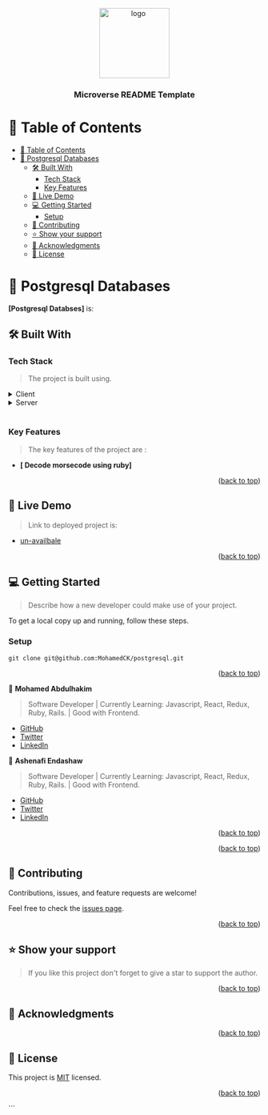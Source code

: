 <a name="readme-top"></a>

<div align="center">

  <img src="murple_logo.png" alt="logo" width="140"  height="auto" />
  <br/>

  <h3><b>Microverse README Template</b></h3>

</div>

# 📗 Table of Contents

- [📗 Table of Contents](#-table-of-contents)
- [📖 Postgresql Databases ](#-postgresql-databases-)
  - [🛠 Built With ](#-built-with-)
    - [Tech Stack ](#tech-stack-)
    - [Key Features ](#key-features-)
  - [🚀 Live Demo ](#-live-demo-)
  - [💻 Getting Started ](#-getting-started-)
    - [Setup](#setup)
  - [🤝 Contributing ](#-contributing-)
  - [⭐️ Show your support ](#️-show-your-support-)
  - [🙏 Acknowledgments ](#-acknowledgments-)
  - [📝 License ](#-license-)

# 📖 Postgresql Databases <a name="about-project"></a>

**[Postgresql Databses]** is:

## 🛠 Built With <a name="built-with"></a>

### Tech Stack <a name="tech-stack"></a>

> The project is built using.

<details>
  <summary>Client</summary>
  <ul>
  </ul>
</details>

<details>
  <summary>Server</summary>
  <ul>
 <li><a href="https://rubyonrails.org/">Ruby</a></li>
  </ul>
</details>

<br>

### Key Features <a name="key-features"></a>

> The key features of the project are :

- **[ Decode morsecode using ruby]**

<p align="right">(<a href="#readme-top">back to top</a>)</p>

## 🚀 Live Demo <a name="live-demo"></a>

> Link to deployed project is:

- [un-availbale]()

<p align="right">(<a href="#readme-top">back to top</a>)</p>

## 💻 Getting Started <a name="getting-started"></a>

> Describe how a new developer could make use of your project.

To get a local copy up and running, follow these steps.

### Setup

```
git clone git@github.com:MohamedCK/postgresql.git
```

<p align="right">(<a href="#readme-top">back to top</a>)</p>

👤 **Mohamed Abdulhakim**

> Software Developer | Currently Learning: Javascript, React, Redux, Ruby, Rails. | Good with Frontend.

- [GitHub](https://github.com/MohamedCK)
- [Twitter](https://twitter.com/MohamedCK0)
- [LinkedIn](https://www.linkedin.com/in/mohamed-abdulhakim-2868521b6/)

👤 **Ashenafi Endashaw**

> Software Developer | Currently Learning: Javascript, React, Redux, Ruby, Rails. | Good with Frontend.

- [GitHub](https://github.com/Ashe546)
- [Twitter](https://twitter.com/ashenafi2345678)
- [LinkedIn](https://www.linkedin.com/in/asheend/)

<p align="right">(<a href="#readme-top">back to top</a>)</p>

<p align="right">(<a href="#readme-top">back to top</a>)</p>

## 🤝 Contributing <a name="contributing"></a>

Contributions, issues, and feature requests are welcome!

Feel free to check the [issues page](../../issues/).

<p align="right">(<a href="#readme-top">back to top</a>)</p>

<!-- SUPPORT -->

## ⭐️ Show your support <a name="support"></a>

> If you like this project don't forget to give a star to support the author.

<p align="right">(<a href="#readme-top">back to top</a>)</p>

## 🙏 Acknowledgments <a name="acknowledgements"></a>

<p align="right">(<a href="#readme-top">back to top</a>)</p>

## 📝 License <a name="license"></a>

This project is [MIT](./LICENSE) licensed.

<p align="right">(<a href="#readme-top">back to top</a>)</p>
```
